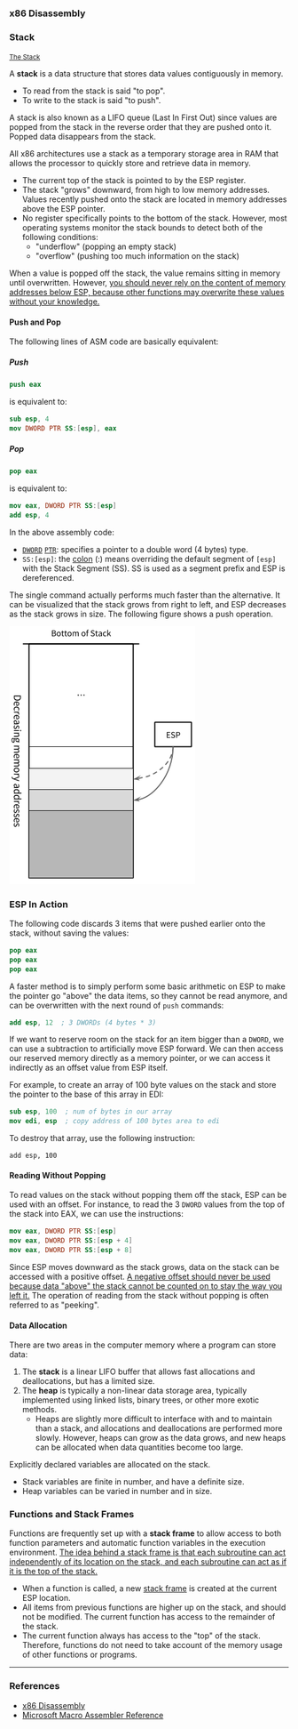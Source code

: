 ### **x86 Disassembly**

### Stack

<small>[The Stack](https://en.wikibooks.org/wiki/X86_Disassembly/The_Stack)</small>

A **stack** is a data structure that stores data values contiguously in memory.

* To read from the stack is said "to pop".
* To write to the stack is said "to push".

A stack is also known as a LIFO queue (Last In First Out) since values are popped from the stack in the reverse order that they are pushed onto it. Popped data disappears from the stack.

All x86 architectures use a stack as a temporary storage area in RAM that allows the processor to quickly store and retrieve data in memory.

* The current top of the stack is pointed to by the ESP register.
* The stack "grows" downward, from high to low memory addresses. Values recently pushed onto the stack are located in memory addresses above the ESP pointer.
* No register specifically points to the bottom of the stack. However, most operating systems monitor the stack bounds to detect both of the following conditions:
    * "underflow" (popping an empty stack)
    * "overflow" (pushing too much information on the stack)

When a value is popped off the stack, the value remains sitting in memory until overwritten. However, <u>you should never rely on the content of memory addresses below ESP, because other functions may overwrite these values without your knowledge.</u>

#### Push and Pop

The following lines of ASM code are basically equivalent:

##### **Push**

```nasm
push eax
```
is equivalent to:

```nasm
sub esp, 4
mov DWORD PTR SS:[esp], eax
```

##### **Pop**

```nasm
pop eax
```
is equivalent to:

```nasm
mov eax, DWORD PTR SS:[esp]
add esp, 4
```

In the above assembly code:

* [`DWORD`](https://msdn.microsoft.com/en-us/library/6ykwckb8.aspx) [`PTR`](https://msdn.microsoft.com/en-us/library/ek20ye9k.aspx): specifies a pointer to a double word (4 bytes) type.
* `SS:[esp]`: the [colon](https://msdn.microsoft.com/en-us/library/94b6khh4.aspx) (:) means overriding the default segment of `[esp]` with the Stack Segment (SS). SS is used as a segment prefix and ESP is dereferenced.

The single command actually performs much faster than the alternative. It can be visualized that the stack grows from right to left, and ESP decreases as the stack grows in size. The following figure shows a push operation.

[![Figure 01 Push to a stack](figure_01.png)](figure_01.png "Figure 01 Push to a stack")

### ESP In Action

The following code discards 3 items that were pushed earlier onto the stack, without saving the values:

```nasm
pop eax
pop eax
pop eax
```

A faster method is to simply perform some basic arithmetic on ESP to make the pointer go "above" the data items, so they cannot be read anymore, and can be overwritten with the next round of `push` commands:

```nasm
add esp, 12  ; 3 DWORDs (4 bytes * 3)
```

If we want to reserve room on the stack for an item bigger than a `DWORD`, we can use a subtraction to artificially move ESP forward. We can then access our reserved memory directly as a memory pointer, or we can access it indirectly as an offset value from ESP itself.

For example, to create an array of 100 byte values on the stack and store the pointer to the base of this array in EDI:

```nasm
sub esp, 100  ; num of bytes in our array
mov edi, esp  ; copy address of 100 bytes area to edi
```

To destroy that array, use the following instruction:

```
add esp, 100
```

#### Reading Without Popping

To read values on the stack without popping them off the stack, ESP can be used with an offset. For instance, to read the 3 `DWORD` values from the top of the stack into EAX, we can use the instructions:

```nasm
mov eax, DWORD PTR SS:[esp]
mov eax, DWORD PTR SS:[esp + 4]
mov eax, DWORD PTR SS:[esp + 8]
```

Since ESP moves downward as the stack grows, data on the stack can be accessed with a positive offset. <u>A negative offset should never be used because data "above" the stack cannot be counted on to stay the way you left it.</u> The operation of reading from the stack without popping is often referred to as "peeking".

#### Data Allocation

There are two areas in the computer memory where a program can store data:

1. The **stack** is a linear LIFO buffer that allows fast allocations and deallocations, but has a limited size.
2. The **heap** is typically a non-linear data storage area, typically implemented using linked lists, binary trees, or other more exotic methods.
    * Heaps are slightly more difficult to interface with and to maintain than a stack, and allocations and deallocations are performed more slowly. However, heaps can grow as the data grows, and new heaps can be allocated when data quantities become too large.

Explicitly declared variables are allocated on the stack.

* Stack variables are finite in number, and have a definite size.
* Heap variables can be varied in number and in size.

### Functions and Stack Frames

Functions are frequently set up with a **stack frame** to allow access to both function parameters and automatic function variables in the execution environment. <u>The idea behind a stack frame is that each subroutine can act independently of its location on the stack, and each subroutine can act as if it is the top of the stack.</u>

* When a function is called, a new [stack frame](https://en.wikipedia.org/wiki/Call_stack#Structure) is created at the current ESP location.
* All items from previous functions are higher up on the stack, and should not be modified. The current function has access to the remainder of the stack.
* The current function always has access to the "top" of the stack. Therefore, functions do not need to take account of the memory usage of other functions or programs.



- - -

### References

* [x86 Disassembly](https://en.wikibooks.org/wiki/X86_Disassembly)
* [Microsoft Macro Assembler Reference](https://msdn.microsoft.com/en-us/library/afzk3475.aspx)
